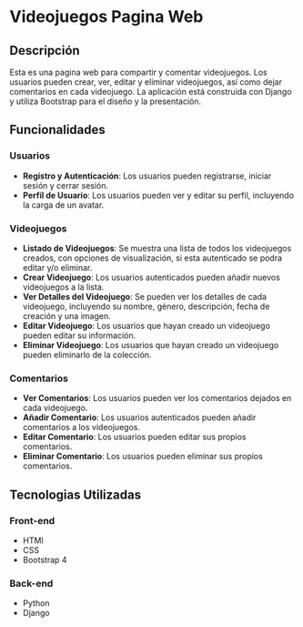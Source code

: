 # Videojuegos Pagina Web 

## Descripción

Esta es una pagina web para compartir y comentar videojuegos. Los usuarios pueden crear, ver, editar y eliminar videojuegos, así como dejar comentarios en cada videojuego. La aplicación está construida con Django y utiliza Bootstrap para el diseño y la presentación.

## Funcionalidades

### Usuarios

- **Registro y Autenticación**: Los usuarios pueden registrarse, iniciar sesión y cerrar sesión.
- **Perfil de Usuario**: Los usuarios pueden ver y editar su perfil, incluyendo la carga de un avatar.

### Videojuegos

- **Listado de Videojuegos**: Se muestra una lista de todos los videojuegos creados, con opciones de visualización, si esta autenticado se podra editar y/o eliminar.
- **Crear Videojuego**: Los usuarios autenticados pueden añadir nuevos videojuegos a la lista.
- **Ver Detalles del Videojuego**: Se pueden ver los detalles de cada videojuego, incluyendo su nombre, género, descripción, fecha de creación y una imagen.
- **Editar Videojuego**: Los usuarios que hayan creado un videojuego pueden editar su información.
- **Eliminar Videojuego**: Los usuarios que hayan creado un videojuego pueden eliminarlo de la colección.

### Comentarios

- **Ver Comentarios**: Los usuarios pueden ver los comentarios dejados en cada videojuego.
- **Añadir Comentario**: Los usuarios autenticados pueden añadir comentarios a los videojuegos.
- **Editar Comentario**: Los usuarios pueden editar sus propios comentarios.
- **Eliminar Comentario**: Los usuarios pueden eliminar sus propios comentarios.

## Tecnologias Utilizadas
### Front-end
- HTMl
- CSS
- Bootstrap 4
### Back-end
- Python 
- Django 
